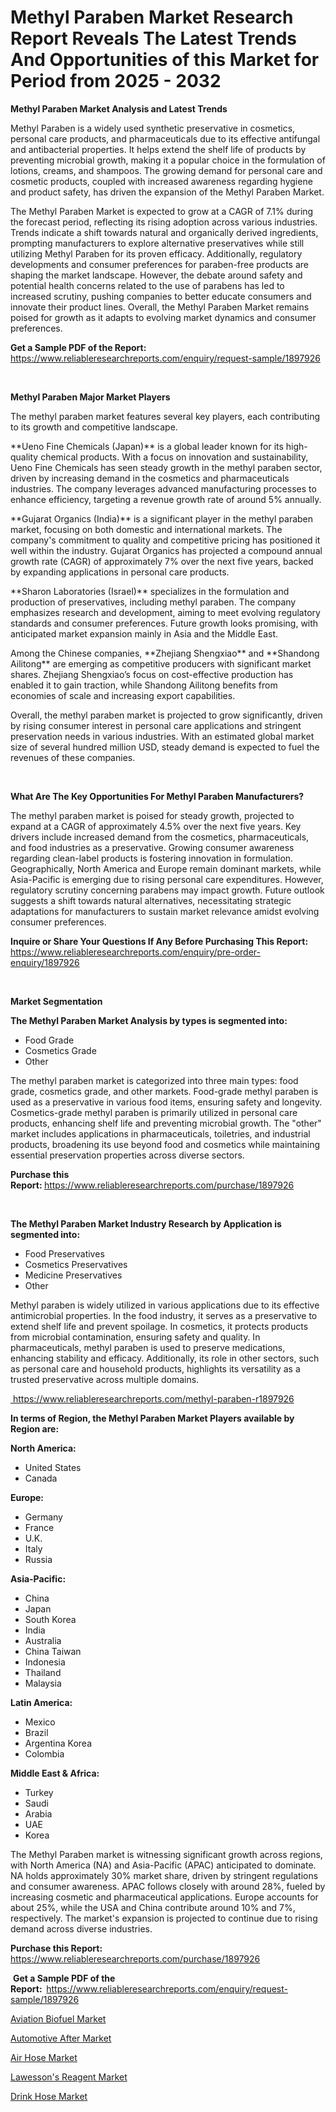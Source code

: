 <p><h1>Methyl Paraben Market Research Report Reveals The Latest Trends And Opportunities of this Market for Period from 2025 - 2032</h1></p><p><strong>Methyl Paraben Market Analysis and Latest Trends</strong></p>
<p><p>Methyl Paraben is a widely used synthetic preservative in cosmetics, personal care products, and pharmaceuticals due to its effective antifungal and antibacterial properties. It helps extend the shelf life of products by preventing microbial growth, making it a popular choice in the formulation of lotions, creams, and shampoos. The growing demand for personal care and cosmetic products, coupled with increased awareness regarding hygiene and product safety, has driven the expansion of the Methyl Paraben Market.</p><p>The Methyl Paraben Market is expected to grow at a CAGR of 7.1% during the forecast period, reflecting its rising adoption across various industries. Trends indicate a shift towards natural and organically derived ingredients, prompting manufacturers to explore alternative preservatives while still utilizing Methyl Paraben for its proven efficacy. Additionally, regulatory developments and consumer preferences for paraben-free products are shaping the market landscape. However, the debate around safety and potential health concerns related to the use of parabens has led to increased scrutiny, pushing companies to better educate consumers and innovate their product lines. Overall, the Methyl Paraben Market remains poised for growth as it adapts to evolving market dynamics and consumer preferences.</p></p>
<p><strong>Get a Sample PDF of the Report:&nbsp;</strong> <a href="https://www.reliableresearchreports.com/enquiry/request-sample/1897926?utm_campaign=7&utm_medium=2&utm_source=Github&utm_content=ia&utm_term=31032025&utm_id=methyl-paraben">https://www.reliableresearchreports.com/enquiry/request-sample/1897926</a></p>
<p>&nbsp;</p>
<p><strong>Methyl Paraben Major Market Players</strong></p>
<p><p>The methyl paraben market features several key players, each contributing to its growth and competitive landscape. </p><p>**Ueno Fine Chemicals (Japan)** is a global leader known for its high-quality chemical products. With a focus on innovation and sustainability, Ueno Fine Chemicals has seen steady growth in the methyl paraben sector, driven by increasing demand in the cosmetics and pharmaceuticals industries. The company leverages advanced manufacturing processes to enhance efficiency, targeting a revenue growth rate of around 5% annually.</p><p>**Gujarat Organics (India)** is a significant player in the methyl paraben market, focusing on both domestic and international markets. The company's commitment to quality and competitive pricing has positioned it well within the industry. Gujarat Organics has projected a compound annual growth rate (CAGR) of approximately 7% over the next five years, backed by expanding applications in personal care products.</p><p>**Sharon Laboratories (Israel)** specializes in the formulation and production of preservatives, including methyl paraben. The company emphasizes research and development, aiming to meet evolving regulatory standards and consumer preferences. Future growth looks promising, with anticipated market expansion mainly in Asia and the Middle East.</p><p>Among the Chinese companies, **Zhejiang Shengxiao** and **Shandong Ailitong** are emerging as competitive producers with significant market shares. Zhejiang Shengxiao’s focus on cost-effective production has enabled it to gain traction, while Shandong Ailitong benefits from economies of scale and increasing export capabilities.</p><p>Overall, the methyl paraben market is projected to grow significantly, driven by rising consumer interest in personal care applications and stringent preservation needs in various industries. With an estimated global market size of several hundred million USD, steady demand is expected to fuel the revenues of these companies.</p></p>
<p>&nbsp;</p>
<p><strong>What Are The Key Opportunities For Methyl Paraben Manufacturers?</strong></p>
<p><p>The methyl paraben market is poised for steady growth, projected to expand at a CAGR of approximately 4.5% over the next five years. Key drivers include increased demand from the cosmetics, pharmaceuticals, and food industries as a preservative. Growing consumer awareness regarding clean-label products is fostering innovation in formulation. Geographically, North America and Europe remain dominant markets, while Asia-Pacific is emerging due to rising personal care expenditures. However, regulatory scrutiny concerning parabens may impact growth. Future outlook suggests a shift towards natural alternatives, necessitating strategic adaptations for manufacturers to sustain market relevance amidst evolving consumer preferences.</p></p>
<p><strong>Inquire or Share Your Questions If Any Before Purchasing This Report:</strong> <a href="https://www.reliableresearchreports.com/enquiry/pre-order-enquiry/1897926?utm_campaign=7&utm_medium=2&utm_source=Github&utm_content=ia&utm_term=31032025&utm_id=methyl-paraben">https://www.reliableresearchreports.com/enquiry/pre-order-enquiry/1897926</a></p>
<p>&nbsp;</p>
<p><strong>Market Segmentation</strong></p>
<p><strong>The Methyl Paraben Market Analysis by types is segmented into:</strong></p>
<p><ul><li>Food Grade</li><li>Cosmetics Grade</li><li>Other</li></ul></p>
<p><p>The methyl paraben market is categorized into three main types: food grade, cosmetics grade, and other markets. Food-grade methyl paraben is used as a preservative in various food items, ensuring safety and longevity. Cosmetics-grade methyl paraben is primarily utilized in personal care products, enhancing shelf life and preventing microbial growth. The "other" market includes applications in pharmaceuticals, toiletries, and industrial products, broadening its use beyond food and cosmetics while maintaining essential preservation properties across diverse sectors.</p></p>
<p><strong>Purchase this Report:&nbsp;</strong><a href="https://www.reliableresearchreports.com/purchase/1897926?utm_campaign=7&utm_medium=2&utm_source=Github&utm_content=ia&utm_term=31032025&utm_id=methyl-paraben">https://www.reliableresearchreports.com/purchase/1897926</a></p>
<p>&nbsp;</p>
<p><strong>The Methyl Paraben Market Industry Research by Application is segmented into:</strong></p>
<p><ul><li>Food Preservatives</li><li>Cosmetics Preservatives</li><li>Medicine Preservatives</li><li>Other</li></ul></p>
<p><p>Methyl paraben is widely utilized in various applications due to its effective antimicrobial properties. In the food industry, it serves as a preservative to extend shelf life and prevent spoilage. In cosmetics, it protects products from microbial contamination, ensuring safety and quality. In pharmaceuticals, methyl paraben is used to preserve medications, enhancing stability and efficacy. Additionally, its role in other sectors, such as personal care and household products, highlights its versatility as a trusted preservative across multiple domains.</p></p>
<p><a href="https://www.reliableresearchreports.com/methyl-paraben-r1897926?utm_campaign=7&utm_medium=2&utm_source=Github&utm_content=ia&utm_term=31032025&utm_id=methyl-paraben">&nbsp;https://www.reliableresearchreports.com/methyl-paraben-r1897926</a></p>
<p><strong>In terms of Region, the Methyl Paraben Market Players available by Region are:</strong></p>
<p>
    <p> <strong> North America: </strong>
        <ul>
            <li>United States</li>
            <li>Canada</li>
        </ul>
        </p> 
    <p> <strong> Europe: </strong>
        <ul>
            <li>Germany</li>
            <li>France</li>
            <li>U.K.</li>
            <li>Italy</li>
            <li>Russia</li>
        </ul>
        </p> 
    <p> <strong> Asia-Pacific: </strong>
        <ul>
            <li>China</li>
            <li>Japan</li>
            <li>South Korea</li>
            <li>India</li>
            <li>Australia</li>
            <li>China Taiwan</li>
            <li>Indonesia</li>
            <li>Thailand</li>
            <li>Malaysia</li>
        </ul>
        </p> 
    <p> <strong> Latin America: </strong>
        <ul>
            <li>Mexico</li>
            <li>Brazil</li>
            <li>Argentina Korea</li>
            <li>Colombia</li>
        </ul>
        </p> 
    <p> <strong> Middle East & Africa: </strong>
        <ul>
            <li>Turkey</li>
            <li>Saudi</li>
            <li>Arabia</li>
            <li>UAE</li>
            <li>Korea</li>
        </ul>
    </p>
    </p>
<p><p>The Methyl Paraben market is witnessing significant growth across regions, with North America (NA) and Asia-Pacific (APAC) anticipated to dominate. NA holds approximately 30% market share, driven by stringent regulations and consumer awareness. APAC follows closely with around 28%, fueled by increasing cosmetic and pharmaceutical applications. Europe accounts for about 25%, while the USA and China contribute around 10% and 7%, respectively. The market's expansion is projected to continue due to rising demand across diverse industries.</p></p>
<p><strong>Purchase this Report: </strong><a href="https://www.reliableresearchreports.com/purchase/1897926?utm_campaign=7&utm_medium=2&utm_source=Github&utm_content=ia&utm_term=31032025&utm_id=methyl-paraben">https://www.reliableresearchreports.com/purchase/1897926</a></p>
<p>&nbsp;<strong>Get a Sample PDF of the Report:&nbsp;&nbsp;</strong><a href="https://www.reliableresearchreports.com/enquiry/request-sample/1897926?utm_campaign=7&utm_medium=2&utm_source=Github&utm_content=ia&utm_term=31032025&utm_id=methyl-paraben">https://www.reliableresearchreports.com/enquiry/request-sample/1897926</a></p>
<p><strong></strong></p>
<p><p><a href="https://github.com/direepittr/Market-Research-Report-List-1/blob/main/aviation-biofuel-market.md?utm_campaign=7&utm_medium=2&utm_source=Github&utm_content=ia&utm_term=31032025&utm_id=methyl-paraben">Aviation Biofuel Market</a></p><p><a href="https://github.com/quiraytaibat/Market-Research-Report-List-1/blob/main/automotive-after-market.md?utm_campaign=7&utm_medium=2&utm_source=Github&utm_content=ia&utm_term=31032025&utm_id=methyl-paraben">Automotive After Market</a></p><p><a href="https://github.com/pllahoithana9/Market-Research-Report-List-1/blob/main/air-hose-market.md?utm_campaign=7&utm_medium=2&utm_source=Github&utm_content=ia&utm_term=31032025&utm_id=methyl-paraben">Air Hose Market</a></p><p><a href="https://github.com/lenjakam/Market-Research-Report-List-1/blob/main/lawessons-reagent-market.md?utm_campaign=7&utm_medium=2&utm_source=Github&utm_content=ia&utm_term=31032025&utm_id=methyl-paraben">Lawesson's Reagent Market</a></p><p><a href="https://github.com/houltngake/Market-Research-Report-List-1/blob/main/drink-hose-market.md?utm_campaign=7&utm_medium=2&utm_source=Github&utm_content=ia&utm_term=31032025&utm_id=methyl-paraben">Drink Hose Market</a></p></p>